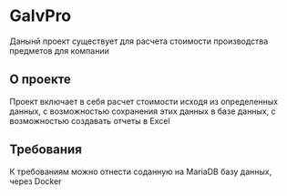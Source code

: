 # GalvPro

Данынй проект существует для расчета стоимости производства предметов для компании

## О проекте

Проект включает в себя расчет стоимости исходя из определенных данных, с возможностью сохранения этих данных в базе данных, с возможностью создавать отчеты в Excel

## Требования

К требованиям можно отнести соданную на MariaDB базу данных, через Docker
